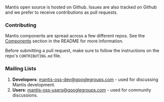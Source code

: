 Mantis open source is hosted on Github. Issues are also tracked on Github
and we prefer to receive contributions as pull requests.

### Contributing

Mantis components are spread across a few different repos. See the
[Components](https://github.com/netflix/mantis#mantis-components) section in the README
for more information.

Before submitting a pull request, make sure to follow the instructions
on the repo's `CONTRIBUTING.md` file.

### Mailing Lists

1. **Developers**: [mantis-oss-dev@googlegroups.com](https://groups.google.com/forum/#!forum/mantis-oss-dev) - used for discussing Mantis development.
1. **Users**: [mantis-oss-users@googlegroups.com](https://groups.google.com/forum/#!forum/mantis-oss-users) - used for community discussions.

